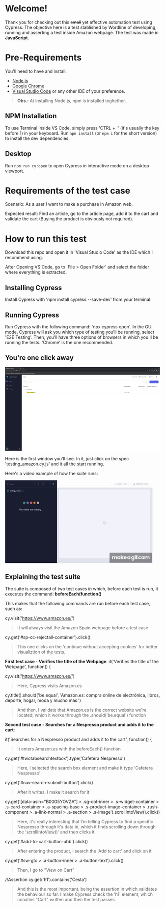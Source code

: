 # Welcome!

Thank you for checking out this ~~small~~ yet effective automation test using Cypress. 
The objective here is a test stablished by Wordline of developing, running and asserting a test inside Amazon webpage.
The test was made in **JavaScript**.

# Pre-Requirements

You'll need to have and install:

- [Node.js](https://nodejs.org/en/) 
- [Google Chrome](https://www.google.com/chrome/)
- [Visual Studio Code](https://code.visualstudio.com/) or any other IDE of your preference. 

> **Obs.:** At installing Node.js, npm is installed toghether.

## NPM Installation

To use Terminal inside VS Code, simply press 'CTRL + '' (it's usually the key before 1) in your keyboard.
Run `npm install` (or `npm i` for the short version) to install the dev dependencies.

## Desktop

Run `npm run cy:open` to open Cypress in interactive mode on a desktop viewport.

# Requirements of the test case

Scenario: 
As a user I want to make a purchase in Amazon web. 

Expected result: 
Find an article, go to the article page, add it to the cart and validate the cart (Buying the product is obviously not required).

# How to run this test

Download this repo and open it in 'Visual Studio Code' as the IDE which I recommend using.

After Opening VS Code, go to 'File > Open Folder' and select the folder where everything is extracted.

## Installing Cypress

Install Cypress with 'npm install cypress --save-dev' from your terminal.

## Running Cypress

Run Cypress with the following command: 'npx cypress open'.
In the GUI mode, Cypress will ask you which type of testing you'll be running, select 'E2E Testing'.
Then, you'll have three options of browsers in which you'll be running the tests. 'Chrome' is the one recommended.

## You're one click away

![This is the first window you'll see](/img/cypress_first_window_1.jpg)

Here is the first window you'll see. In it, just click on the spec 'testing_amazon.cy.js' and it all the start running.

Here's a video example of how the suite runs:

![Here's the automation tests running](/img/cypress_run.gif) 

## Explaining the test suite

The suite is composed of two test cases in which, before each test is run, it executes the command: 
**beforeEach(function()**

This makes that the following commands are run before each test case, such as:

cy.visit('https://www.amazon.es/') 
> It will always visit the Amazon Spain webpage before a test case
    
cy.get('#sp-cc-rejectall-container').click() 
> This one clicks on the 'continue without accepting cookies' for better visualiztion of the tests.

**First test case - Verifies the title of the Webpage**:
it('Verifies the title of the Webpage', function() {

cy.visit('https://www.amazon.es/')
> Here, Cypress visits Amazon.es

cy.title().should('be.equal', 'Amazon.es: compra online de electrónica, libros, deporte, hogar, moda y mucho más.')
> And then, I validate that Amazon.es is the correct website we're located, which it works through the .should('be.equal') function

**Second test case - Searches for a Nespresso product and adds it to the cart**:

it('Searches for a Nespresso product and adds it to the cart', function() {
> It enters Amazon.es with the beforeEach() function

cy.get('#twotabsearchtextbox').type('Cafetera Nespresso') 
> Here, I selected the search box element and make it type 'Cafetera Nespresso'

cy.get('#nav-search-submit-button').click()
> After it writes, I make it search for it

cy.get('[data-asin="B00G5YOVZA"] > .sg-col-inner > .s-widget-container > .s-card-container > .a-spacing-base > .s-product-image-container > .rush-component > .a-link-normal > .a-section > .s-image').scrollIntoView().click()
> Here, it's really interesting that I'm telling Cypress to find a specific Nespresso through it's data id, which it finds scrolling down through the 'scrollIntoView()' and then clicks it

cy.get('#add-to-cart-button-ubb').click()
> After entering the product, I search the 'Add to cart' and click on it

cy.get('#sw-gtc > .a-button-inner > .a-button-text').click()
> Then, I go to "View on Cart"

//Assertion
cy.get('h1').contains('Cesta')
> And this is the most important, being the assertion in which validates the behaviour so far. I make Cypress check the 'h1' element, which conatins "Cart" written and then the test passes.
